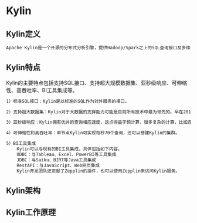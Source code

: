 # Kylin



## Kylin定义

```markdown
Apache Kylin是一个开源的分布式分析引擎，提供Hadoop/Spark之上的SQL查询接口及多维分析（OLAP）能力以支持超大规模数据，最初由eBay Inc开发并贡献至开源社区。它能在亚秒内查询巨大的Hive表。
```

## Kylin特点

Kylin的主要特点包括支持SQL接口、支持超大规模数据集、亚秒级响应、可伸缩性、高吞吐率、BI工具集成等。

```markdown
1）标准SQL接口：Kylin是以标准的SQL作为对外服务的接口。

2）支持超大数据集：Kylin对于大数据的支撑能力可能是目前所有技术中最为领先的。早在2015年eBay的生产环境中就能支持百亿记录的秒级查询，之后在移动的应用场景中又有了千亿记录秒级查询的案例。

3）亚秒级响应：Kylin拥有优异的查询相应速度，这点得益于预计算，很多复杂的计算，比如连接、聚合，在离线的预计算过程中就已经完成，这大大降低了查询时刻所需的计算量，提高了响应速度。

4）可伸缩性和高吞吐率：单节点Kylin可实现每秒70个查询，还可以搭建Kylin的集群。

5）BI工具集成
    Kylin可以与现有的BI工具集成，具体包括如下内容。
    ODBC：与Tableau、Excel、PowerBI等工具集成
    JDBC：与Saiku、BIRT等Java工具集成
    RestAPI：与JavaScript、Web网页集成
    Kylin开发团队还贡献了Zepplin的插件，也可以使用Zepplin来访问Kylin服务。
```

## Kylin架构



## Kylin工作原理